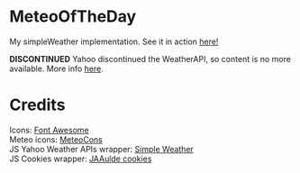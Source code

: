 # MeteoOfTheDay
My simpleWeather implementation.
See it in action <a href="http://104.153.209.223/meteo/index.html">here!</a>

**DISCONTINUED**
Yahoo discontinued the WeatherAPI, so content is no more available.
More info <a href="https://developer.yahoo.com/weather/">here</a>.

# Credits
Icons: <a href="https://github.com/FortAwesome/Font-Awesome">Font Awesome</a><br/>
Meteo icons: <a href="http://www.alessioatzeni.com/meteocons/">MeteoCons</a><br/>
JS Yahoo Weather APIs wrapper: <a href="https://github.com/monkeecreate/jquery.simpleWeather">Simple Weather</a><br/>
JS Cookies wrapper: <a href="https://github.com/JAAulde/cookies">JAAulde cookies</a><br/>
